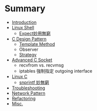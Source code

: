 # Summary

* [Introduction](README.md)
* [Linux Shell](linux_shell.md)
   * [Expect妙用無窮](expectmiao_yong_wu_qiong.md)
* [C Design Pattern ](c_design_pattern.md)
   * [Template Method](template_method.md)
   * Observer
   * [Strategy](strategy.md)
* [Advanced C Socket](advanced_c_socket.md)
   * recvfrom vs. recvmsg
   * iptables 強制指定 outgoing interface
* [Linux C](linux_c.md)
   * [snprintf 妙無窮](snprintf_miao_wu_qiong.md)
* [Troubleshooting](troubleshooting.md)
* [Network Pattern](network_pattern.md)
* [Refactoring](refactoring.md)
* [Misc.](misc.md)

